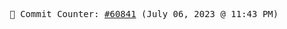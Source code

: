 <p align="center">
    <samp>
        📮 Commit Counter: <a href="https://github.com/Javascript-void0/Javascript-void0/commits/main">#60841</a> (July 06, 2023 @ 11:43 PM)
    </samp>
</p>